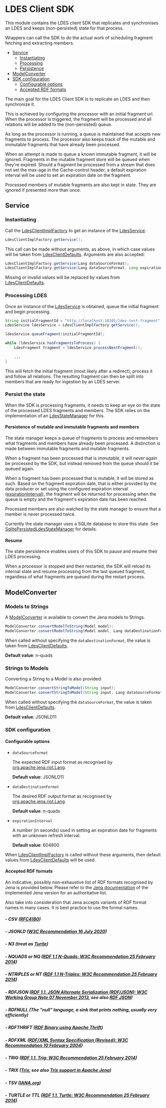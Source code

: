# LDES Client SDK

This module contains the LDES client SDK that replicates and synchronises an LDES and keeps (non-persisted) state for that process.

Wrappers can call the SDK to do the actual work of scheduling fragment fetching and extracting members.

- [Service](#service)
    - [Instantiating](#instantiating)
    - [Processing](#processing-ldes)
    - [Persistence](#persist-the-state)
- [ModelConverter](#modelconverter)
- [SDK configuration](#sdk-configuration)
    - [Configurable options](#configurable-options)
    - [Accepted RDF formats](#accepted-rdf-formats)


The main goal for the LDES Client SDK is to replicate an LDES and then synchronize it.

This is achieved by configuring the processor with an initial fragment url. When the processor is triggered, the fragment will be processed and all relations will be added to the (non-persisted) queue.

As long as the processor is running, a queue is maintained that accepts new fragments to process.
The processor also keeps track of the mutable and immutable fragments that have already been processed.

When an attempt is made to queue a known immutable fragment, it will be ignored.
Fragments in the mutable fragment store will be queued when they're expired. Should a fragment be processed from a stream that does not set the max-age in the Cache-control header, a default expiration interval will be used to set an expiration date on the fragment.

Processed members of mutable fragments are also kept in state. They are ignored if presented more than once.

## Service

### Instantiating

Call the [LdesClientImplFactory](process/src/src/main/java/be/vlaanderen/informatievlaanderen/ldes/client/LdesClientImplFactory.java) to get an instance of the [LdesService](process/src/src/main/java/be/vlaanderen/informatievlaanderen/ldes/client/services/LdesServiceImpl.java).

```java
LdesClientImplFactory.getService();
```

This call can be made without arguments, as above, in which case values will be taken from [LdesClientDefaults](process/src/src/main/java/be/vlaanderen/informatievlaanderen/ldes/client/LdesClientDefaults.java). Arguments are also accepted:

```java
LdesClientImplFactory.getService(Lang dataSourceFormat);
LdesClientImplFactory.getService(Lang dataSourceFormat, Long expirationInterval);
```


Missing or invalid values will be replaced by values from [LdesClientDefaults](process/src/src/main/java/be/vlaanderen/informatievlaanderen/ldes/client/LdesClientDefaults.java).

### Processing LDES

Once an instance of the [LdesService](process/src/src/main/java/be/vlaanderen/informatievlaanderen/ldes/client/services/LdesServiceImpl.java) is obtained, queue the initial fragment and begin processing.

```java
String initialFragmentId = "http://localhost:10101/ldes-test-fragment";
LdesService ldesService = LdesClientImplFactory.getService();

ldesService.queueFragment(initialFragmentId);

while (ldesService.hasFragmentsToProcess) {
	LdesFragment fragment = ldesService.processNextFragment();
	
	...
}
```

This will fetch the initial fragment (most likely after a redirect), process it and follow all relations. The resulting fragment can then be split into members that are ready for ingestion by an LDES server.

### Persist the state

When the SDK is processing fragments, it needs to keep an eye on the state of the processed LDES fragments and members.
The SDK relies on the implementation of an [LdesStateManager](process/src/src/main/java/be/vlaanderen/informatievlaanderen/ldes/client/state/LdesStateManager.java) for this.

#### Persistence of mutable and immutable fragments and members

The state manager keeps a queue of fragments to process and remembers what fragments and members have already been processed. A distinction is made between immutable fragments and mutable fragments.

When a fragment has been processed that is immutable, it will never again be processed by the SDK, but instead removed from the queue should it be queued again.

When a fragment has been processed that is mutable, it will be stored as such. Based on the fragment expiration date, that is either provided by the data producer or set using the configured expiration interval ([expirationInterval](#configurable-options)), the fragment will be returned for processing when the queue is empty and the fragment's expiration date has been reached.

Processed members are also watched by the state manager to ensure that a member is never processed twice.

Currently the state manager uses a SQLite database to store this state. See [SqlitePersistedLdesStateManager](process/src/src/main/java/be/vlaanderen/informatievlaanderen/ldes/client/state/SqlitePersistedLdesStateManager.java) for details.

#### Resume

The state persistence enables users of this SDK to pause and resume their LDES processing.

When a processor is stopped and then restarted, the SDK will reload its internal state and resume processing from the last queued fragment, regardless of what fragments are queued during the restart process.


## ModelConverter

### Models to Strings

A [ModelConverter](process/src/src/main/java/be/vlaanderen/informatievlaanderen/ldes/client/converters/ModelConverter.java) is available to convert the Jena models to Strings.

```java
ModelConverter.convertModelToString(Model model);
ModelConverter.convertModelToString(Model model, Lang dataDestinationFormat);
```

When called without specifying the `dataDestinationFormat`, the value is taken from [LdesClientDefaults](process/src/src/main/java/be/vlaanderen/informatievlaanderen/ldes/client/LdesClientDefaults.java).

**Default value**: n-quads

### Strings to Models

Converting a String to a Model is also provided:

```java
ModelConverter.convertStringToModel(String input);
ModelConverter.convertStringToModel(String input, Lang dataSourceFormat);
```

When called without specifying the `dataSourceFormat`, the value is taken from [LdesClientDefaults](process/src/src/main/java/be/vlaanderen/informatievlaanderen/ldes/client/LdesClientDefaults.java).

**Default value**: JSONLD11

### SDK configuration


#### Configurable options

- `dataSourceFormat`
  
  The expected RDF input format as recognised by [org.apache.jena.riot.Lang](https://javadoc.io/doc/org.apache.jena/jena-arq/4.6.1/org.apache.jena.arq/org/apache/jena/riot/Lang.html).

  **Default value**: JSONLD11

- `dataDestinationFormat`
  
  The desired RDF output format as recognised by [org.apache.jena.riot.Lang](https://javadoc.io/doc/org.apache.jena/jena-arq/4.6.1/org.apache.jena.arq/org/apache/jena/riot/Lang.html).

  **Default value**: n-quads

- `expirationInterval`

  A number (in seconds) used in setting an expiration date for fragments with an unknown refresh interval.

  **Default value**: 604800


When [LdesClientImplFactory](process/src/src/main/java/be/vlaanderen/informatievlaanderen/ldes/client/LdesClientImplFactory.java) is called without these arguments, then default values from [LdesClientDefaults](process/src/src/main/java/be/vlaanderen/informatievlaanderen/ldes/client/LdesClientDefaults.java) will be used.

#### Accepted RDF formats

An indicative, possibly non-exhaustive list of RDF formats recognised by Jena is provided below.
Please refer to the [Jena documentation](https://javadoc.io/doc/org.apache.jena/jena-arq/4.6.1/org.apache.jena.arq/org/apache/jena/riot/Lang.html) of the implemented Jena version for an authoritative list.

Also take into consideration that Jena accepts variants of RDF format names in many cases. It is best practice to use the formal names.

##### - **CSV** ([RFC4180](https://www.rfc-editor.org/rfc/rfc4180.html))
##### - **JSONLD** ([W3C Recommendation 16 July 2020](https://www.w3.org/TR/json-ld11/))
##### - **N3** (treat as [Turtle](#turtle-or-ttl-rdf-1-1-turtle-w3c-recommendation-25-february-2014-https-www-w3-org-tr-turtle))
##### - **NQUADS** or **NQ** ([RDF 1.1 N-Quads: W3C Recommendation 25 February 2014](https://www.w3.org/TR/n-quads/))
##### - **NTRIPLES** or **NT** ([RDF 1.1 N-Triples: W3C Recommendation 25 February 2014](https://www.w3.org/TR/n-triples/))
##### - **RDFJSON** ([RDF 1.1. JSON Alternate Serialization (RDF/JSON): W3C Working Group Note 07 November 2013](https://www.w3.org/TR/rdf-json/), see also [RDF JSON](https://jena.apache.org/documentation/io/rdf-json.html))
##### - **RDFNULL** (The "null" language, a sink that prints nothing, usually very efficiently)
##### - **RDFTHRIFT** ([RDF Binary using Apache Thrift](https://jena.apache.org/documentation/io/rdf-binary.html))
##### - **RDFXML** ([RDF/XML Syntax Specification (Revised): W3C Recommendation 10 February 2004](https://www.w3.org/TR/REC-rdf-syntax/))
##### - **TRIG** ([RDF 1.1. Trig: W3C Recommendation 25 February 2014](https://www.w3.org/TR/trig/))
##### - **TRIX** ([Trix](https://www.w3.org/2004/03/trix/), see also [Trix support in Apache Jena](https://jena.apache.org/documentation/io/trix.html))
##### - **TSV** ([IANA.org](https://www.iana.org/assignments/media-types/text/tab-separated-values))
##### - **TURTLE** or **TTL** ([RDF 1.1. Turtle: W3C Recommendation 25 February 2014](https://www.w3.org/TR/turtle/))
